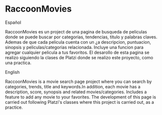 # RaccoonMovies

Español

RaccoonMovies es un project de una pagina de busqueda de peliculas donde se puede buscar por categorias, tendencias, titulo y palabras claves. Ademas de que cada pelicula cuenta con un ¿a descripcion, puntuacion, sinopsis y peliculas/categorias relacionada. Incluye una funcion para agregar cualquier pelicula a tus favoritos. El desarollo de esta pagina se realizo siguiendo la clases de Platzi donde se realizo este proyecto, como una practica. 

English


RaccoonMovies is a movie search page project where you can search by categories, trends, title and keywords.In addition, each movie has a description, score, synopsis and related movies/categories. Includes a feature to add any movie to your favorites. The development of this page is carried out following Platzi's classes where this project is carried out, as a practice.
